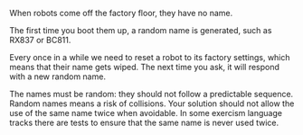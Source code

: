 When robots come off the factory floor, they have no name.

The first time you boot them up, a random name is generated, such as
RX837 or BC811.

Every once in a while we need to reset a robot to its factory settings,
which means that their name gets wiped. The next time you ask, it will
respond with a new random name.

The names must be random: they should not follow a predictable sequence.
Random names means a risk of collisions. Your solution should not allow
the use of the same name twice when avoidable. In some exercism language
tracks there are tests to ensure that the same name is never used twice.
